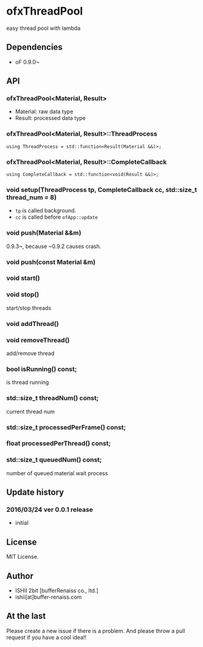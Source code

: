 # ofxThreadPool

easy thread pool with lambda

## Dependencies

* oF 0.9.0~

## API

### ofxThreadPool<Material, Result>

* Material: raw data type
* Result: processed data type

### ofxThreadPool<Material, Result>::ThreadProcess

`using ThreadProcess = std::function<Result(Material &&)>;`

### ofxThreadPool<Material, Result>::CompleteCallback

`using CompleteCallback = std::function<void(Result &&)>;`

### void setup(ThreadProcess tp, CompleteCallback cc, std::size_t thread_num = 8)

* `tp` is called background.
* `cc` is called before `ofApp::update`

### void push(Material &&m)

0.9.3~, because ~0.9.2 causes crash.

### void push(const Material &m)

### void start()
### void stop()

start/stop threads

### void addThread()
### void removeThread()

add/remove thread

### bool isRunning() const;

is thread running

### std::size_t threadNum() const;

current thread num

### std::size_t processedPerFrame() const;

### float processedPerThread() const;

### std::size_t queuedNum() const;

number of queued material wait process

## Update history

### 2016/03/24 ver 0.0.1 release

* initial

## License

MIT License.

## Author

* ISHII 2bit [bufferRenaiss co., ltd.]
* ishii[at]buffer-renaiss.com

## At the last

Please create a new issue if there is a problem.
And please throw a pull request if you have a cool idea!!
